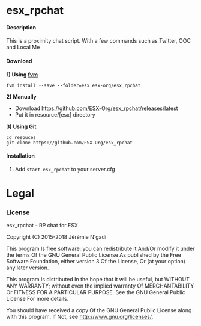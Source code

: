 # esx_rpchat

#### Description
This is a proximity chat script. With a few commands such as Twitter, OOC and Local Me

#### Download

**1) Using [fvm](https://github.com/qlaffont/fvm-installer)**
```
fvm install --save --folder=esx esx-org/esx_rpchat
```

**2) Manually**
- Download https://github.com/ESX-Org/esx_rpchat/releases/latest
- Put it in resource/[esx] directory

**3) Using Git**

```
cd resouces
git clone https://github.com/ESX-Org/esx_rpchat
```

#### Installation

1) Add `start esx_rpchat` to your server.cfg

# Legal
### License
esx_rpchat - RP chat for ESX

Copyright (C) 2015-2018 Jérémie N'gadi

This program Is free software: you can redistribute it And/Or modify it under the terms Of the GNU General Public License As published by the Free Software Foundation, either version 3 Of the License, Or (at your option) any later version.

This program Is distributed In the hope that it will be useful, but WITHOUT ANY WARRANTY; without even the implied warranty Of MERCHANTABILITY Or FITNESS FOR A PARTICULAR PURPOSE. See the GNU General Public License For more details.

You should have received a copy Of the GNU General Public License along with this program. If Not, see http://www.gnu.org/licenses/.